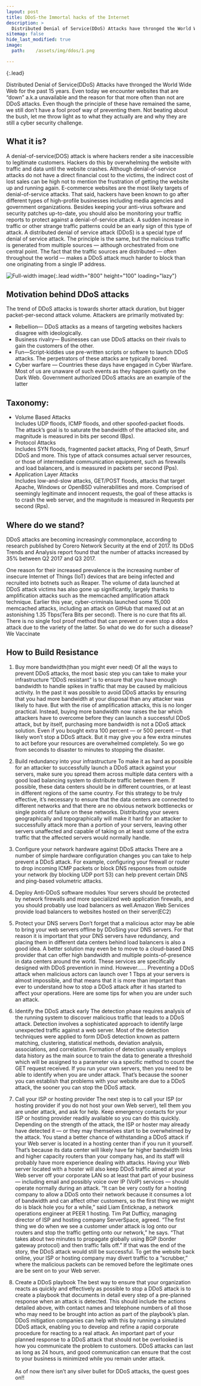 ```yaml
---
layout: post
title: DDoS-the Immortal hacks of the Internet
description: >
  Distributed Denial of Service(DDoS) Attacks have thronged the World Wide Web for the past 15 years. Even today we encounter websites that are “down” a.k.a unavailable and the reason for that more often than not are DDoS attacks. Even though the principle of these have remained the same, we still don’t have a fool proof way of preventing them. Not beating about the bush, let me throw light as to what they actually are and why they are still a cyber security challenge.
sitemap: false
hide_last_modified: true
image:
  path:    /assets/img/ddos/1.png

---
```

{:.lead}

Distributed Denial of Service(DDoS) Attacks have thronged the World Wide Web for the past 15 years. Even today we encounter websites that are “down” a.k.a unavailable and the reason for that more often than not are DDoS attacks. Even though the principle of these have remained the same, we still don’t have a fool proof way of preventing them. Not beating about the bush, let me throw light as to what they actually are and why they are still a cyber security challenge.

## What it is?


A denial-of-service(DOS) attack is where hackers render a site inaccessible to legitimate customers. Hackers do this by overwhelming the website with traffic and data until the website crashes. Although denial-of-service attacks do not have a direct financial cost to the victims, the indirect cost of lost sales can be high not to mention the frustration of getting the website up and running again.
E-commerce websites are the most likely targets of denial-of-service attacks. That said, hackers have been known to go after different types of high-profile businesses including media agencies and government organizations.
Besides keeping your anti-virus software and security patches up-to-date, you should also be monitoring your traffic reports to protect against a denial-of-service attack. A sudden increase in traffic or other strange traffic patterns could be an early sign of this type of attack.
A distributed denial of service attack (DDoS) is a special type of denial of service attack. The principle is the same, but the malicious traffic is generated from multiple sources — although orchestrated from one central point. The fact that the traffic sources are distributed — often throughout the world — makes a DDoS attack much harder to block than one originating from a single IP address.


![Full-width image](/assets/img/ddos/2.png){:.lead width="800" height="100" loading="lazy"}


## Motivation behind DDoS attacks


The trend of DDoS attacks is towards shorter attack duration, but bigger packet-per-second attack volume.
Attackers are primarily motivated by:

* Rebellion— DDoS attacks as a means of targeting websites hackers disagree with ideologically.
* Business rivalry— Businesses can use DDoS attacks on their rivals to gain the customers of the other.
* Fun—Script-kiddies use pre-written scripts or softwre to launch DDoS attacks. The perpetrators of these attacks are typically bored.
* Cyber warfare — Countries these days have engaged in Cyber Warfare. Most of us are unaware of such events as they happen quietly on the Dark Web. Government authorized DDoS attacks are an example of the latter

## Taxonomy:

* Volume Based Attacks<br/>
Includes UDP floods, ICMP floods, and other spoofed-packet floods. The attack’s goal is to saturate the bandwidth of the attacked site, and magnitude is measured in bits per second (Bps).
* Protocol Attacks<br/>
Includes SYN floods, fragmented packet attacks, Ping of Death, Smurf DDoS and more. This type of attack consumes actual server resources, or those of intermediate communication equipment, such as firewalls and load balancers, and is measured in packets per second (Pps).
* Application Layer Attacks<br/>
Includes low-and-slow attacks, GET/POST floods, attacks that target Apache, Windows or OpenBSD vulnerabilities and more. Comprised of seemingly legitimate and innocent requests, the goal of these attacks is to crash the web server, and the magnitude is measured in Requests per second (Rps).


## Where do we stand?
DDoS attacks are becoming increasingly commonplace, according to research published by Corero Network Security at the end of 2017. Its DDoS Trends and Analysis report found that the number of attacks increased by 35% between Q2 2017 and Q3 2017.

One reason for their increased prevalence is the increasing number of insecure Internet of Things (IoT) devices that are being infected and recruited into botnets such as Reaper.
The volume of data launched at DDoS attack victims has also gone up significantly, largely thanks to amplification attacks such as the memcached amplification attack technique. Earlier this year, cyber-criminals launched some 15,000 memcached attacks, including an attack on GitHub that maxed out at an astonishing 1.35 Tbps(Tera Bits per second).
There is no cure that fits all. There is no single fool proof method that can prevent or even stop a ddos attack due to the variety of the latter. So what do we do for such a disease?
We Vaccinate

## How to Build Resistance

1. Buy more bandwidth(than you might ever need)
Of all the ways to prevent DDoS attacks, the most basic step you can take to make your infrastructure “DDoS resistant” is to ensure that you have enough bandwidth to handle spikes in traffic that may be caused by malicious activity.
In the past it was possible to avoid DDoS attacks by ensuring that you had more bandwidth at your disposal than any attacker was likely to have. But with the rise of amplification attacks, this is no longer practical. Instead, buying more bandwidth now raises the bar which attackers have to overcome before they can launch a successful DDoS attack, but by itself, purchasing more bandwidth is not a DDoS attack solution.
Even if you bought extra 100 percent — or 500 percent — that likely won’t stop a DDoS attack. But it may give you a few extra minutes to act before your resources are overwhelmed completely. So we go from seconds to disaster to minutes to stopping the disaster.

2. Build redundancy into your infrastructure
To make it as hard as possible for an attacker to successfully launch a DDoS attack against your servers, make sure you spread them across multiple data centers with a good load balancing system to distribute traffic between them. If possible, these data centers should be in different countries, or at least in different regions of the same country.
For this strategy to be truly effective, it’s necessary to ensure that the data centers are connected to different networks and that there are no obvious network bottlenecks or single points of failure on these networks.
Distributing your severs geographically and topographically will make it hard for an attacker to successfully attack more than a portion of your servers, leaving other servers unaffected and capable of taking on at least some of the extra traffic that the affected servers would normally handle.

3. Configure your network hardware against DDoS attacks
There are a number of simple hardware configuration changes you can take to help prevent a DDoS attack.
For example, configuring your firewall or router to drop incoming ICMP packets or block DNS responses from outside your network (by blocking UDP port 53) can help prevent certain DNS and ping-based volumetric attacks.

4. Deploy Anti-DDoS software modules
Your servers should be protected by network firewalls and more specialized web application firewalls, and you should probably use load balancers as well.Amazon Web Services provide load balancers to websites hosted on their server(EC2)

5. Protect your DNS servers
Don’t forget that a malicious actor may be able to bring your web servers offline by DDoSing your DNS servers. For that reason it is important that your DNS servers have redundancy, and placing them in different data centers behind load balancers is also a good idea. A better solution may even be to move to a cloud-based DNS provider that can offer high bandwidth and multiple points-of-presence in data centers around the world. These services are specifically designed with DDoS prevention in mind.
However……
Preventing a DDoS attack when malicious actors can launch over 1 Tbps at your servers is almost impossible, and that means that it is more than important than ever to understand how to stop a DDoS attack after it has started to affect your operations. Here are some tips for when you are under such an attack.

1. Identify the DDoS attack early
The detection phase requires analysis of the running system to discover malicious traffic that leads to a DDoS attack. Detection involves a sophisticated approach to identify large unexpected traffic against a web server. Most of the detection techniques were applied to form DDoS detection known as pattern matching, clustering, statistical methods, deviation analysis, associations, and correlation. Formation of detection usually employs data history as the main source to train the data to generate a threshold which will be assigned to a parameter via a specific method to count the GET request received.
If you run your own servers, then you need to be able to identify when you are under attack. That’s because the sooner you can establish that problems with your website are due to a DDoS attack, the sooner you can stop the DDoS attack.

2. Call your ISP or hosting provider
The next step is to call your ISP (or hosting provider if you do not host your own Web server), tell them you are under attack, and ask for help. Keep emergency contacts for your ISP or hosting provider readily available so you can do this quickly. Depending on the strength of the attack, the ISP or hoster may already have detected it — or they may themselves start to be overwhelmed by the attack.
You stand a better chance of withstanding a DDoS attack if your Web server is located in a hosting center than if you run it yourself. That’s because its data center will likely have far higher bandwidth links and higher capacity routers than your company has, and its staff will probably have more experience dealing with attacks. Having your Web server located with a hoster will also keep DDoS traffic aimed at your Web server off your corporate LAN so at least that part of your business — including email and possibly voice over IP (VoIP) services — should operate normally during an attack.
“It can be very costly for a hosting company to allow a DDoS onto their network because it consumes a lot of bandwidth and can affect other customers, so the first thing we might do is black hole you for a while,” said Liam Enticknap, a network operations engineer at PEER 1 hosting.
Tim Pat Dufficy, managing director of ISP and hosting company ServerSpace, agreed. “The first thing we do when we see a customer under attack is log onto our routers and stop the traffic getting onto our network,” he says. “That takes about two minutes to propagate globally using BGP (border gateway protocol) and then traffic falls off.”
If that was the end of the story, the DDoS attack would still be successful. To get the website back online, your ISP or hosting company may divert traffic to a “scrubber,” where the malicious packets can be removed before the legitimate ones are be sent on to your Web server.

3. Create a DDoS playbook
The best way to ensure that your organization reacts as quickly and effectively as possible to stop a DDoS attack is to create a playbook that documents in detail every step of a pre-planned response when an attack is detected.
This should include the actions detailed above, with contact names and telephone numbers of all those who may need to be brought into action as part of the playbook’s plan. DDoS mitigation companies can help with this by running a simulated DDoS attack, enabling you to develop and refine a rapid corporate procedure for reacting to a real attack.
An important part of your planned response to a DDoS attack that should not be overlooked is how you communicate the problem to customers. DDoS attacks can last as long as 24 hours, and good communication can ensure that the cost to your business is minimized while you remain under attack.<br/><br/>
As of now there isn’t any silver bullet for DDoS attacks, the quest goes on!!